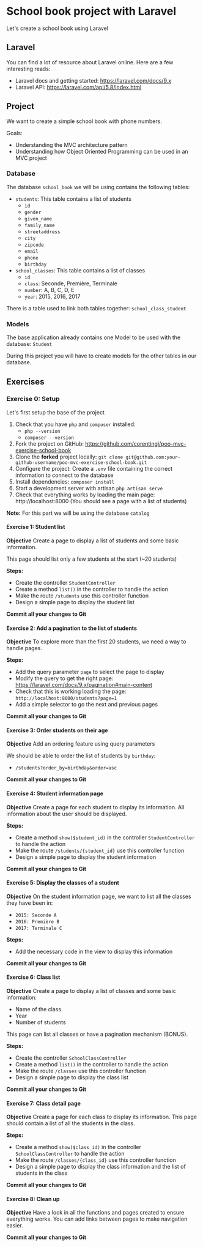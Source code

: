# School book project with Laravel

Let's create a school book using Laravel

## Laravel

You can find a lot of resource about Laravel online. Here are a few interesting reads:
- Laravel docs and getting started: https://laravel.com/docs/9.x
- Laravel API: https://laravel.com/api/5.8/index.html


## Project

We want to create a simple school book with phone numbers.

Goals:
- Understanding the MVC architecture pattern
- Understanding how Object Oriented Programming can be used in an MVC project

### Database

The database `school_book` we will be using contains the following tables:
- `students`: This table contains a list of students
  - `id`
  - `gender`
  - `given_name`
  - `family_name`
  - `streetaddress`
  - `city`
  - `zipcode`
  - `email`
  - `phone`
  - `birthday`
- `school_classes`: This table contains a list of classes
  - `id`
  - `class`: Seconde, Première, Terminale
  - `number`: A, B, C, D, E
  - `year`: 2015, 2016, 2017

There is a table used to link both tables together: `school_class_student`


### Models

The base application already contains one Model to be used with the database: `Student`

During this project you will have to create models for the other tables in our database.


## Exercises

### Exercise 0: Setup

Let's first setup the base of the project

1) Check that you have `php` and `composer` installed:
    - `php --version`
    - `composer --version`
2) Fork the project on GitHub: https://github.com/corentingi/poo-mvc-exercise-school-book
3) Clone the **forked** project locally: `git clone git@github.com:your-github-username/poo-mvc-exercise-school-book.git`
4) Configure the project: Create a `.env` file containing the correct information to connect to the database
5) Install dependencies: `composer install`
6) Start a development server with artisan `php artisan serve`
7) Check that everything works by loading the main page: http://localhost:8000 (You should see a page with a list of students)

**Note:** For this part we will be using the database `catalog`


#### Exercise 1: Student list

**Objective**
Create a page to display a list of students and some basic information.

This page should list only a few students at the start (~20 students)

**Steps:**
- Create the controller `StudentController`
- Create a method `list()` in the controller to handle the action
- Make the route `/students` use this controller function
- Design a simple page to display the student list

**Commit all your changes to Git**


#### Exercise 2: Add a pagination to the list of students

**Objective**
To explore more than the first 20 students, we need a way to handle pages.

**Steps:**
- Add the query parameter `page` to select the page to display
- Modify the query to get the right page: https://laravel.com/docs/9.x/pagination#main-content
- Check that this is working loading the page: `http://localhost:8000/students?page=1`
- Add a simple selector to go the next and previous pages

**Commit all your changes to Git**


#### Exercise 3: Order students on their age

**Objective**
Add an ordering feature using query parameters

We should be able to order the list of students by `birthday`:
- `/students?order_by=birthday&order=asc`

**Commit all your changes to Git**


#### Exercise 4: Student information page

**Objective**
Create a page for each student to display its information.
All information about the user should be displayed.

**Steps:**
- Create a method `show($student_id)` in the controller `StudentController` to handle the action
- Make the route `/students/{student_id}` use this controller function
- Design a simple page to display the student information

**Commit all your changes to Git**


#### Exercise 5: Display the classes of a student

**Objective**
On the student information page, we want to list all the classes they have been in:
- `2015: Seconde A`
- `2016: Première B`
- `2017: Terminale C`

**Steps:**
- Add the necessary code in the view to display this information

**Commit all your changes to Git**


#### Exercise 6: Class list

**Objective**
Create a page to display a list of classes and some basic information:
- Name of the class
- Year
- Number of students

This page can list all classes or have a pagination mechanism (BONUS).

**Steps:**
- Create the controller `SchoolClassController`
- Create a method `list()` in the controller to handle the action
- Make the route `/classes` use this controller function
- Design a simple page to display the class list

**Commit all your changes to Git**


#### Exercise 7: Class detail page

**Objective**
Create a page for each class to display its information.
This page should contain a list of all the students in the class.

**Steps:**
- Create a method `show($class_id)` in the controller `SchoolClassController` to handle the action
- Make the route `/classes/{class_id}` use this controller function
- Design a simple page to display the class information and the list of students in the class

**Commit all your changes to Git**


#### Exercise 8: Clean up

**Objective**
Have a look in all the functions and pages created to ensure everything works.
You can add links between pages to make navigation easier.

**Commit all your changes to Git**
